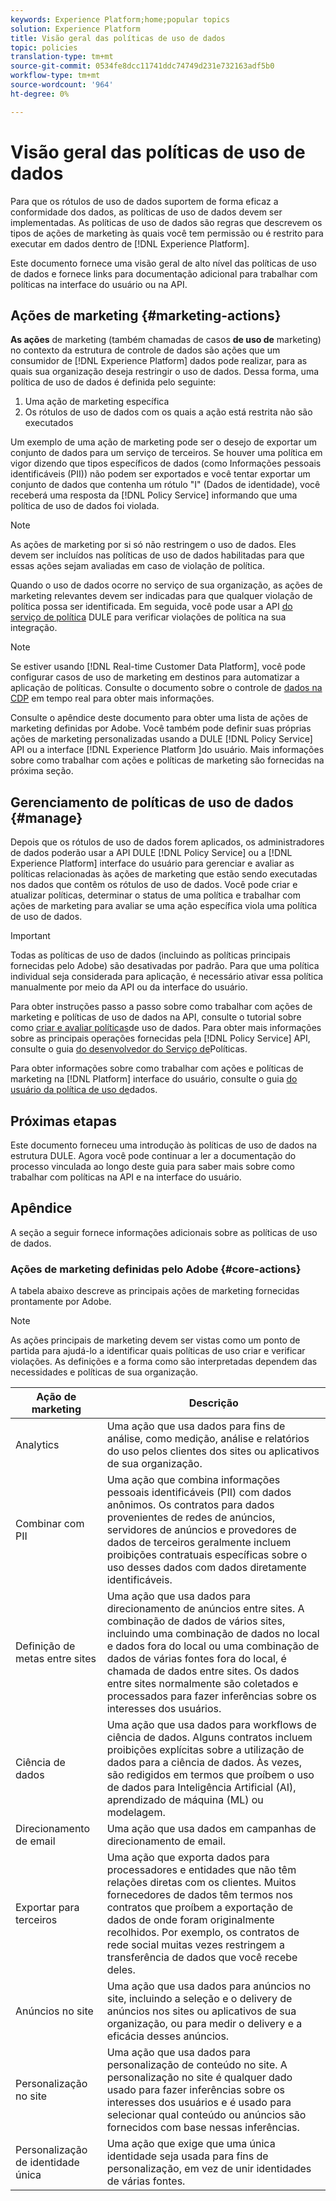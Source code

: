 ```yaml
---
keywords: Experience Platform;home;popular topics
solution: Experience Platform
title: Visão geral das políticas de uso de dados
topic: policies
translation-type: tm+mt
source-git-commit: 0534fe8dcc11741ddc74749d231e732163adf5b0
workflow-type: tm+mt
source-wordcount: '964'
ht-degree: 0%

---
```



# Visão geral das políticas de uso de dados

Para que os rótulos de uso de dados suportem de forma eficaz a conformidade dos dados, as políticas de uso de dados devem ser implementadas. As políticas de uso de dados são regras que descrevem os tipos de ações de marketing às quais você tem permissão ou é restrito para executar em dados dentro de [!DNL Experience Platform].

Este documento fornece uma visão geral de alto nível das políticas de uso de dados e fornece links para documentação adicional para trabalhar com políticas na interface do usuário ou na API.

## Ações de marketing {#marketing-actions}

**As ações** de marketing (também chamadas de casos **de uso de** marketing) no contexto da estrutura de controle de dados são ações que um consumidor de [!DNL Experience Platform] dados pode realizar, para as quais sua organização deseja restringir o uso de dados. Dessa forma, uma política de uso de dados é definida pelo seguinte:

1. Uma ação de marketing específica
2. Os rótulos de uso de dados com os quais a ação está restrita não são executados

Um exemplo de uma ação de marketing pode ser o desejo de exportar um conjunto de dados para um serviço de terceiros. Se houver uma política em vigor dizendo que tipos específicos de dados (como Informações pessoais identificáveis (PII)) não podem ser exportados e você tentar exportar um conjunto de dados que contenha um rótulo &quot;I&quot; (Dados de identidade), você receberá uma resposta da [!DNL Policy Service] informando que uma política de uso de dados foi violada.

>[!NOTE]
>
>As ações de marketing por si só não restringem o uso de dados. Eles devem ser incluídos nas políticas de uso de dados habilitadas para que essas ações sejam avaliadas em caso de violação de política.

Quando o uso de dados ocorre no serviço de sua organização, as ações de marketing relevantes devem ser indicadas para que qualquer violação de política possa ser identificada. Em seguida, você pode usar a API [do serviço de política](https://www.adobe.io/apis/experienceplatform/home/api-reference.html#!acpdr/swagger-specs/dule-policy-service.yaml) DULE para verificar violações de política na sua integração.

>[!NOTE]
>
>Se estiver usando [!DNL Real-time Customer Data Platform], você pode configurar casos de uso de marketing em destinos para automatizar a aplicação de políticas. Consulte o documento sobre o controle de [dados na CDP](../../rtcdp/privacy/data-governance-overview.md) em tempo real para obter mais informações.

Consulte o apêndice deste documento para obter uma lista de ações [](#core-actions)de marketing definidas por Adobe. Você também pode definir suas próprias ações de marketing personalizadas usando a DULE [!DNL Policy Service] API ou a interface [!DNL Experience Platform ]do usuário. Mais informações sobre como trabalhar com ações e políticas de marketing são fornecidas na próxima seção.

<!-- (Add after AAM DEC mapping doc is published)
### Inheritance from Adobe Audience Manager Data Export Controls

Experience Platform has the ability to share segments with Adobe Audience Manager. Any Data Export Controls that have been applied to Audience Manager segments are translated to equivalent marketing use cases recognized by Experience Platform Data Governance.

For a reference on how specific Data Export Controls map to marketing actions in Platform, please refer to the [Audience Manager documentation](https://docs.adobe.com/content/help/en/audience-manager/user-guide/features/data-export-controls.html).
-->

## Gerenciamento de políticas de uso de dados {#manage}

Depois que os rótulos de uso de dados forem aplicados, os administradores de dados poderão usar a API DULE [!DNL Policy Service] ou a [!DNL Experience Platform] interface do usuário para gerenciar e avaliar as políticas relacionadas às ações de marketing que estão sendo executadas nos dados que contêm os rótulos de uso de dados. Você pode criar e atualizar políticas, determinar o status de uma política e trabalhar com ações de marketing para avaliar se uma ação específica viola uma política de uso de dados.

>[!IMPORTANT]
>
>Todas as políticas de uso de dados (incluindo as políticas principais fornecidas pelo Adobe) são desativadas por padrão. Para que uma política individual seja considerada para aplicação, é necessário ativar essa política manualmente por meio da API ou da interface do usuário.

Para obter instruções passo a passo sobre como trabalhar com ações de marketing e políticas de uso de dados na API, consulte o tutorial sobre como [criar e avaliar políticas](create.md)de uso de dados. Para obter mais informações sobre as principais operações fornecidas pela [!DNL Policy Service] API, consulte o guia [do desenvolvedor do Serviço de](../api/getting-started.md)Políticas.

Para obter informações sobre como trabalhar com ações e políticas de marketing na [!DNL Platform] interface do usuário, consulte o guia [do usuário da política de uso de](./user-guide.md)dados.

## Próximas etapas

Este documento forneceu uma introdução às políticas de uso de dados na estrutura DULE. Agora você pode continuar a ler a documentação do processo vinculada ao longo deste guia para saber mais sobre como trabalhar com políticas na API e na interface do usuário.

## Apêndice

A seção a seguir fornece informações adicionais sobre as políticas de uso de dados.

### Ações de marketing definidas pelo Adobe {#core-actions}

A tabela abaixo descreve as principais ações de marketing fornecidas prontamente por Adobe.

>[!NOTE]
>
>As ações principais de marketing devem ser vistas como um ponto de partida para ajudá-lo a identificar quais políticas de uso criar e verificar violações. As definições e a forma como são interpretadas dependem das necessidades e políticas de sua organização.

| Ação de marketing | Descrição |
| --- | --- |
| Analytics | Uma ação que usa dados para fins de análise, como medição, análise e relatórios do uso pelos clientes dos sites ou aplicativos de sua organização. |
| Combinar com PII | Uma ação que combina informações pessoais identificáveis (PII) com dados anônimos. Os contratos para dados provenientes de redes de anúncios, servidores de anúncios e provedores de dados de terceiros geralmente incluem proibições contratuais específicas sobre o uso desses dados com dados diretamente identificáveis. |
| Definição de metas entre sites | Uma ação que usa dados para direcionamento de anúncios entre sites. A combinação de dados de vários sites, incluindo uma combinação de dados no local e dados fora do local ou uma combinação de dados de várias fontes fora do local, é chamada de dados entre sites. Os dados entre sites normalmente são coletados e processados para fazer inferências sobre os interesses dos usuários. |
| Ciência de dados | Uma ação que usa dados para workflows de ciência de dados. Alguns contratos incluem proibições explícitas sobre a utilização de dados para a ciência de dados. Às vezes, são redigidos em termos que proíbem o uso de dados para Inteligência Artificial (AI), aprendizado de máquina (ML) ou modelagem. |
| Direcionamento de email | Uma ação que usa dados em campanhas de direcionamento de email. |
| Exportar para terceiros | Uma ação que exporta dados para processadores e entidades que não têm relações diretas com os clientes. Muitos fornecedores de dados têm termos nos contratos que proíbem a exportação de dados de onde foram originalmente recolhidos. Por exemplo, os contratos de rede social muitas vezes restringem a transferência de dados que você recebe deles. |
| Anúncios no site | Uma ação que usa dados para anúncios no site, incluindo a seleção e o delivery de anúncios nos sites ou aplicativos de sua organização, ou para medir o delivery e a eficácia desses anúncios. |
| Personalização no site | Uma ação que usa dados para personalização de conteúdo no site. A personalização no site é qualquer dado usado para fazer inferências sobre os interesses dos usuários e é usado para selecionar qual conteúdo ou anúncios são fornecidos com base nessas inferências. |
| Personalização de identidade única | Uma ação que exige que uma única identidade seja usada para fins de personalização, em vez de unir identidades de várias fontes. |
